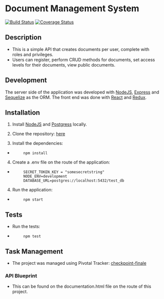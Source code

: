 # Document Management System
[![Build Status](https://travis-ci.org/Mercy-Muchai/document-mgt-system.svg?branch=develop)](https://travis-ci.org/Mercy-Muchai/document-mgt-system) [![Coverage Status](https://coveralls.io/repos/github/Mercy-Muchai/document-mgt-system/badge.svg?branch=develop)](https://coveralls.io/github/Mercy-Muchai/document-mgt-system?branch=develop)

## Description 

- This is a simple API that creates documents per user, complete with roles and privileges.
- Users can register, perform CRUD methods for documents, set access levels for their documents, view public documents.

## Development

The server side of the application was developed with [NodeJS](https://nodejs.org/en/docs/), [Express](https://expressjs.com/en/4x/api.html) and [Sequelize](http://docs.sequelizejs.com/manual/tutorial/models-usage.html) as the ORM.
The front end was done with [React](https://facebook.github.io/react/docs/hello-world.html) and [Redux](http://redux.js.org/).

## Installation
1. Install [NodeJS](https://nodejs.org/en/docs/) and [Postgress](https://www.postgresql.org/) locally.

2. Clone the repository:
[here](https://github.com/Mercy-Muchai/document-mgt-system.git)

3. Install the dependencies:
 -          npm install
      
4. Create a .env file on the route of the application:
 -          SECRET_TOKEN_KEY = "somesecretstring"
            NODE_ENV=development
            DATABASE_URL=postgres://localhost:5432/test_db

4. Run the application:
 -          npm start

## Tests
- Run the tests:
 -          npm test

## Task Management
- The project was managed using Pivotal Tracker: [checkpoint-finale](https://www.pivotaltracker.com/n/projects/2035037)


### API Blueprint
-  This can be found on the documentation.html file on the route of this project.



